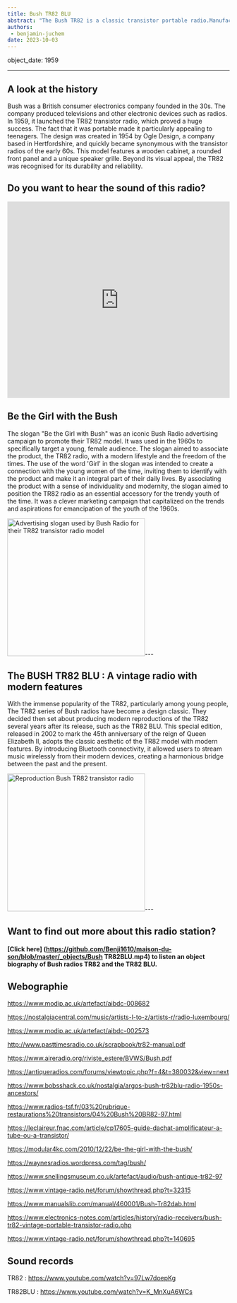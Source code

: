 ```yaml
---
title: Bush TR82 BLU
abstract: "The Bush TR82 is a classic transistor portable radio.Manufactured by the British company Bush Radio in 1959, the TR82 became very popular with teenagers and young people thanks to its portability." 
authors:
 - benjamin-juchem
date: 2023-10-03
---
```


object_date: 1959

---

## A look at the history

Bush was a British consumer electronics company founded in the 30s. The company produced televisions and other electronic devices such as radios. In 1959, it launched the TR82 transistor radio, which proved a huge success. The fact that it was portable made it particularly appealing to teenagers. The design was created in 1954 by Ogle Design, a company based in Hertfordshire, and quickly became synonymous with the transistor radios of the early 60s. This model features a wooden cabinet, a rounded front panel and a unique speaker grille. Beyond its visual appeal, the TR82 was recognised for its durability and reliability. 

## Do you want to hear the sound of this radio?

<div style="padding:88.31% 0 0 0;position:relative;background:black"><iframe src="https://www.youtube.com/watch?v=97Lw7doepKg" frameborder="0" allow="autoplay; fullscreen; picture-in-picture" style="position:absolute;top:0;left:0;width:100%;height:100%;" title="DigitalLandscape - test - Aug 10 2023"></iframe></div><script src="https://www.youtube.com/watch?v=97Lw7doepKg"></script>



## Be the Girl with the Bush

The slogan "Be the Girl with Bush" was an iconic Bush Radio advertising campaign to promote their TR82 model. It was used in the 1960s to specifically target a young, female audience. The slogan aimed to associate the product, the TR82 radio, with a modern lifestyle and the freedom of the times. The use of the word 'Girl' in the slogan was intended to create a connection with the young women of the time, inviting them to identify with the product and make it an integral part of their daily lives. By associating the product with a sense of individuality and modernity, the slogan aimed to position the TR82 radio as an essential accessory for the trendy youth of the time. It was a clever marketing campaign that capitalized on the trends and aspirations for emancipation of the youth of the 1960s.

<a title="Unknown photographer, Public domain, via Wikimedia Commons" 
href="https://commons.wikimedia.org/wiki/File:Be_the_girl_with_the_BUSH.jpg"><img width="312" alt="Advertising slogan used by Bush Radio for their TR82 transistor radio model" src="https://upload.wikimedia.org/wikipedia/commons/2/2e/Be_the_girl_with_the_BUSH.jpg"></a>---

## The BUSH TR82 BLU : A vintage radio with modern features

With the immense popularity of the TR82, particularly among young people, The TR82 series of Bush radios have become a design classic. They decided then set about producing modern reproductions of the TR82 several years after its release, such as the TR82 BLU. This special edition, released in 2002 to mark the 45th anniversary of the reign of Queen Elizabeth II, adopts the classic aesthetic of the TR82 model with modern features. By introducing Bluetooth connectivity, it allowed users to stream music wirelessly from their modern devices, creating a harmonious bridge between the past and the present. 

<a title="Unknown photographer, Public domain, via Wikimedia Commons" 
href="https://commons.wikimedia.org/wiki/File:Bush_TR82_Halogen_Highlight.JPG"><img width="312" alt="Reproduction Bush TR82 transistor radio" src="https://upload.wikimedia.org/wikipedia/commons/6/66/Bush_TR82_Halogen_Highlight.JPG"></a>---

## Want to find out more about this radio station? 

#### [Click here] (https://github.com/Benji1610/maison-du-son/blob/master/_objects/Bush TR82BLU.mp4) to listen an object biography of Bush radios TR82 and the TR82 BLU.

## Webographie

https://www.modip.ac.uk/artefact/aibdc-008682

https://nostalgiacentral.com/music/artists-l-to-z/artists-r/radio-luxembourg/ 

https://www.modip.ac.uk/artefact/aibdc-002573

http://www.pasttimesradio.co.uk/scrapbook/tr82-manual.pdf

https://www.aireradio.org/riviste_estere/BVWS/Bush.pdf 

https://antiqueradios.com/forums/viewtopic.php?f=4&t=380032&view=next

https://www.bobsshack.co.uk/nostalgia/argos-bush-tr82blu-radio-1950s-ancestors/

https://www.radios-tsf.fr/03%20rubrique-restaurations%20transistors/04%20Bush%20BR82-97.html

https://leclaireur.fnac.com/article/cp17605-guide-dachat-amplificateur-a-tube-ou-a-transistor/

https://modular4kc.com/2010/12/22/be-the-girl-with-the-bush/

https://waynesradios.wordpress.com/tag/bush/

https://www.snellingsmuseum.co.uk/artefact/audio/bush-antique-tr82-97

https://www.vintage-radio.net/forum/showthread.php?t=32315

https://www.manualslib.com/manual/460001/Bush-Tr82dab.html

https://www.electronics-notes.com/articles/history/radio-receivers/bush-tr82-vintage-portable-transistor-radio.php

https://www.vintage-radio.net/forum/showthread.php?t=140695

## Sound records

TR82 : https://www.youtube.com/watch?v=97Lw7doepKg

TR82BLU : https://www.youtube.com/watch?v=K_MnXuA6WCs





